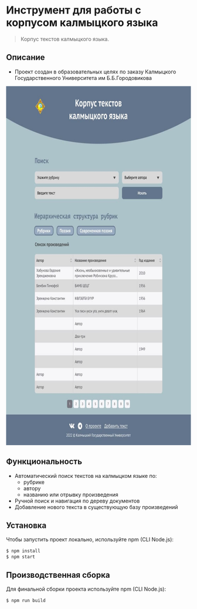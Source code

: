 # Инструмент для работы с корпусом калмыцкого языка

> Корпус текстов калмыцкого языка.

## Описание

- Проект создан в образовательных целях по заказу Калмыцкого Государственного Университета им Б.Б.Городовикова

<img src="./src/images/screenshot.jpg" width="800" height="977" alt="Корпус текстов калмыцкого языка">

## Функциональность

- Автоматический поиск текстов на калмыцком языке по:
  - рубрике
  - автору
  - названию или отрывку произведения
- Ручной поиск и навигация по дереву документов
- Добавление нового текста в существующую базу произведений

## Установка

Чтобы запустить проект локально, используйте npm (CLI Node.js):

```
$ npm install
$ npm start
```

## Производственная сборка

Для финальной сборки проекта используйте npm (CLI Node.js):

```
$ npm run build
```

